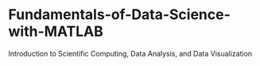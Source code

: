 # Fundamentals-of-Data-Science-with-MATLAB
Introduction to Scientific Computing, Data Analysis, and Data Visualization
